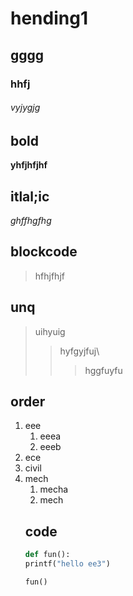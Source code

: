 # hending1
## gggg
### hhfj
###### vyjygjg
## bold
**yhfjhfjhf**
## itlal;ic
*ghffhgfhg*
## blockcode
> hfhjfhjf
## unq
> uihyuig
>> hyfgyjfuj\
>>> hggfuyfu
## order
1. eee
    1. eeea
    1. eeeb
2. ece
3. civil
4. mech
    1. mecha
    1. mech
    ## code
   ```python
   def fun():
   printf("hello ee3")
   ```
   ```
   fun()
```
